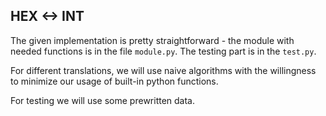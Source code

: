 ## HEX <-> INT

The given implementation is pretty straightforward - the module with needed functions is in the file ``module.py``. The testing part is in the ``test.py``.  

For different translations, we will use naive algorithms with the willingness to minimize our usage of built-in python functions.

For testing we will use some prewritten data.
